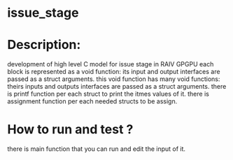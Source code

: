# issue_stage
# Description:
development of high level C model for issue stage in RAIV GPGPU
each block is represented as a void function: its input and output interfaces are passed as a struct arguments.
this void function has many void functions: theirs inputs and outputs interfaces are passed as a struct arguments.
there is printf function per each struct to print the itmes values of it.
there is assignment function per each needed structs to be assign.

# How to run and test ?
there is main function that you can run and edit the input of it.

